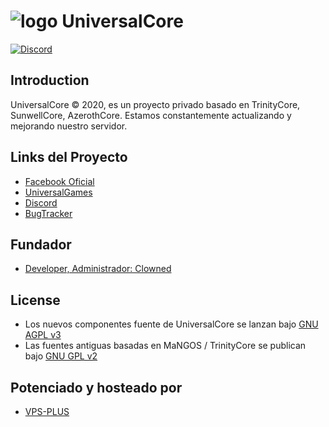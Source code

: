# ![logo](https://github.com/ClownedDev/UniversalCore/blob/master/hellfire.png) UniversalCore
[![Discord](https://img.shields.io/discord/518115221735342096)](https://discord.gg/h5JGzyR)


## Introduction

UniversalCore © 2020, es un proyecto privado basado en TrinityCore, SunwellCore, AzerothCore. 
Estamos constantemente actualizando y mejorando nuestro servidor.

## Links del Proyecto

- [Facebook Oficial](https://www.facebook.com/UniversalGamesOficial/)
- [UniversalGames](https://www.universalgames-wow.com/)
- [Discord](https://discord.gg/h5JGzyR)
- [BugTracker](https://discord.gg/h5JGzyR)

## Fundador
- [Developer, Administrador: Clowned](https://www.facebook.com/terryseytu)

## License

- Los nuevos componentes fuente de UniversalCore se lanzan bajo [GNU AGPL v3](https://github.com/ClownedDev/UniversalCore/blob/master/LICENSE-AGPL3)
- Las fuentes antiguas basadas en MaNGOS / TrinityCore se publican bajo [GNU GPL v2](https://github.com/ClownedDev/UniversalCore/blob/master/LICENSE-GPL2)

## Potenciado y hosteado por

- [VPS-PLUS](https://www.facebook.com/vpsplusboostgamers/)
